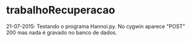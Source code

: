 # trabalhoRecuperacao
21-07-2015: Testando o programa Hannoi.py. No cygwin aparece "POST" 200 mas nada é gravado no banco de dados.
